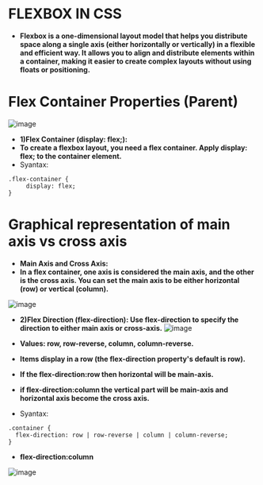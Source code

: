 # FLEXBOX IN CSS
- **Flexbox is a one-dimensional layout model that helps you distribute space along a single axis (either horizontally or vertically) in a flexible and efficient way. It allows you to align and distribute elements within a container, making it easier to create complex layouts without using floats or positioning.**
# Flex Container Properties (Parent) 
![image](https://github.com/user-attachments/assets/b2ccb40a-d802-4396-9c98-86968708f233)

- **1)Flex Container (display: flex;):**
- **To create a flexbox layout, you need a flex container. Apply display: flex; to the container element.**
- Syantax:
```
.flex-container {
     display: flex;
}
```
# Graphical representation of main axis vs cross axis
- **Main Axis and Cross Axis:**
- **In a flex container, one axis is considered the main axis, and the other is the cross axis. You can set the main axis to be either horizontal (row) or vertical (column).**

![image](https://github.com/user-attachments/assets/14ca2d2f-90fc-4e0a-b955-8c8cf8fc1708)

- **2)Flex Direction (flex-direction): Use flex-direction to specify the direction to either main axis or cross-axis.**
![image](https://github.com/user-attachments/assets/6f10ec3b-c695-4ac9-a376-b5e717b80994)

- **Values: row, row-reverse, column, column-reverse.**
- **Items display in a row (the flex-direction property's default is row).**
- **If the flex-direction:row then horizontal will be main-axis.** 
- **if flex-direction:column the vertical part will be main-axis and horizontal axis become the cross axis.**
- Syantax:
```
.container {
  flex-direction: row | row-reverse | column | column-reverse;
}
```
- **flex-direction:column**

![image](https://github.com/user-attachments/assets/d4697a3c-70ab-4cf6-8134-7a8a681213bc)
